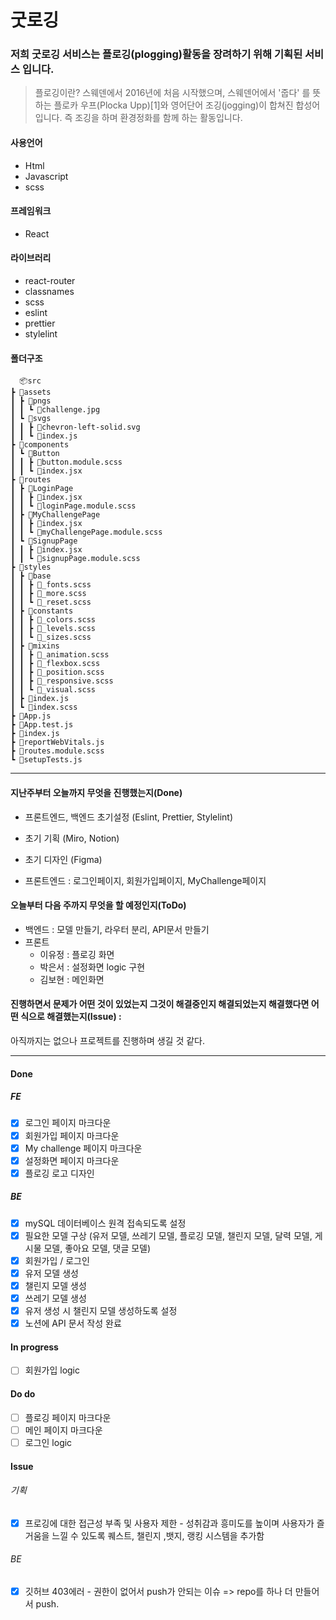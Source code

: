 # 굿로깅
### 저희 굿로깅 서비스는 플로깅(plogging)활동을 장려하기 위해 기획된 서비스 입니다.  
> 플로깅이란?
스웨덴에서 2016년에 처음 시작했으며, 스웨덴어에서 '줍다' 를 뜻하는 플로카 우프(Plocka Upp)[1]와 영어단어 조깅(jogging)이 합쳐진 합성어입니다.
즉 조깅을 하며 환경정화를 함께 하는 활동입니다.


#### 사용언어
- Html
- Javascript
- scss

#### 프레임워크
- React

#### 라이브러리
- react-router
- classnames
- scss
- eslint
- prettier
- stylelint

#### 폴더구조
      📦src
    ┣ 📂assets
    ┃ ┣ 📂pngs
    ┃ ┃ ┗ 📜challenge.jpg
    ┃ ┗ 📂svgs
    ┃ ┃ ┣ 📜chevron-left-solid.svg
    ┃ ┃ ┗ 📜index.js
    ┣ 📂components
    ┃ ┗ 📂Button
    ┃ ┃ ┣ 📜button.module.scss
    ┃ ┃ ┗ 📜index.jsx
    ┣ 📂routes
    ┃ ┣ 📂LoginPage
    ┃ ┃ ┣ 📜index.jsx
    ┃ ┃ ┗ 📜loginPage.module.scss
    ┃ ┣ 📂MyChallengePage
    ┃ ┃ ┣ 📜index.jsx
    ┃ ┃ ┗ 📜myChallengePage.module.scss
    ┃ ┗ 📂SignupPage
    ┃ ┃ ┣ 📜index.jsx
    ┃ ┃ ┗ 📜signupPage.module.scss
    ┣ 📂styles
    ┃ ┣ 📂base
    ┃ ┃ ┣ 📜_fonts.scss
    ┃ ┃ ┣ 📜_more.scss
    ┃ ┃ ┗ 📜_reset.scss
    ┃ ┣ 📂constants
    ┃ ┃ ┣ 📜_colors.scss
    ┃ ┃ ┣ 📜_levels.scss
    ┃ ┃ ┗ 📜_sizes.scss
    ┃ ┣ 📂mixins
    ┃ ┃ ┣ 📜_animation.scss
    ┃ ┃ ┣ 📜_flexbox.scss
    ┃ ┃ ┣ 📜_position.scss
    ┃ ┃ ┣ 📜_responsive.scss
    ┃ ┃ ┗ 📜_visual.scss
    ┃ ┣ 📜index.js
    ┃ ┗ 📜index.scss
    ┣ 📜App.js
    ┣ 📜App.test.js
    ┣ 📜index.js
    ┣ 📜reportWebVitals.js
    ┣ 📜routes.module.scss
    ┗ 📜setupTests.js
---

#### 지난주부터 오늘까지 무엇을 진행했는지(Done) 

- 프론트엔드, 백엔드 초기설정 (Eslint, Prettier, Stylelint)
- 초기 기획 (Miro, Notion)
- 초기 디자인 (Figma)

- 프론트엔드 : 로그인페이지, 회원가입페이지, MyChallenge페이지

#### 오늘부터 다음 주까지 무엇을 할 예정인지(ToDo) 
- 백엔드 : 모델 만들기, 라우터 분리, API문서 만들기
- 프론트 
  - 이유정 : 플로깅 화면
  - 박은서 : 설정화면 logic 구현
  - 김보현 : 메인화면

#### 진행하면서 문제가 어떤 것이 있었는지 그것이 해결중인지 해결되었는지 해결했다면 어떤 식으로 해결했는지(Issue) :
아직까지는 없으나 프로젝트를 진행하며 생길 것 같다.

---

#### Done
##### FE
- [x] 로그인 페이지 마크다운
- [x] 회원가입 페이지 마크다운
- [x] My challenge 페이지 마크다운
- [x] 설정화면 페이지 마크다운
- [x] 플로깅 로고 디자인
##### BE
- [x] mySQL 데이터베이스 원격 접속되도록 설정
- [x] 필요한 모델 구상 (유저 모델, 쓰레기 모델, 플로깅 모델, 챌린지 모델, 달력 모델, 게시물 모델, 좋아요 모델, 댓글 모델)
- [x] 회원가입 / 로그인
- [x] 유저 모델 생성
- [x] 챌린지 모델 생성
- [x] 쓰레기 모델 생성
- [x] 유저 생성 시 챌린지 모델 생성하도록 설정
- [x] 노션에 API 문서 작성 완료
#### In progress
- [ ] 회원가입 logic
#### Do do
- [ ] 플로깅 페이지 마크다운
- [ ] 메인 페이지 마크다운
- [ ] 로그인 logic

#### Issue
###### 기획
- [x] 프로깅에 대한 접근성 부족 및 사용자 제한 - 성취감과 흥미도를 높이며 사용자가 즐거움을 느낄 수 있도록 퀘스트, 챌린지 ,뱃지, 랭킹 시스템을 추가함
###### BE
- [x] 깃허브 403에러 - 권한이 없어서 push가 안되는 이슈 => repo를 하나 더 만들어서 push.